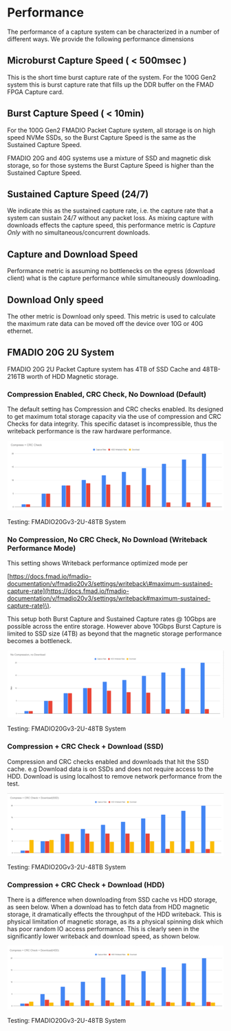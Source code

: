 # Performance

The performance of a capture system can be characterized in a number of different ways. We provide the following performance dimensions

## Microburst Capture Speed \( &lt; 500msec \)

This is the short time burst capture rate of the system. For the 100G Gen2 system this is burst capture rate that fills up the DDR buffer on the FMAD FPGA Capture card.

## Burst Capture Speed \( &lt; 10min\)

For the 100G Gen2 FMADIO Packet Capture system, all storage is on high speed NVMe SSDs, so the Burst Capture Speed is the same as the Sustained Capture Speed.

FMADIO 20G and 40G systems use a mixture of SSD and magnetic disk storage, so for those systems the Burst Capture Speed is higher than the Sustained Capture Speed.

## Sustained Capture Speed \(24/7\)

We indicate this as the sustained capture rate, i.e. the capture rate that a system can sustain 24/7 without any packet loss. As mixing capture with downloads effects the capture speed, this performance metric is _Capture Only_ with no simultaneous/concurrent downloads.

## Capture and Download Speed

Performance metric is assuming no bottlenecks on the egress \(download client\) what is the capture performance while simultaneously downloading.

## Download Only speed

The other metric is Download only speed. This metric is used to calculate the maximum rate data can be moved off the device over 10G or 40G ethernet.

## FMADIO 20G 2U System

FMADIO 20G 2U Packet Capture system has 4TB of SSD Cache and 48TB-216TB worth of HDD Magnetic storage.

### Compression Enabled, CRC Check, No Download \(Default\)

The default setting has Compression and CRC checks enabled. Its designed to get maximum total storage capacity via the use of compression and CRC Checks for data integrity. This specific dataset is incompressible, thus the writeback performance is the raw hardware performance.

![FMADIO20G 2U Default Performance](.gitbook/assets/image%20%2869%29.png)

Testing: FMADIO20Gv3-2U-48TB System

### No Compression, No CRC Check, No Download \(Writeback Performance Mode\)

This setting shows Writeback performance optimized mode per 

[https://docs.fmad.io/fmadio-documentation/v/fmadio20v3/settings/writeback\#maximum-sustained-capture-rate](https://docs.fmad.io/fmadio-documentation/v/fmadio20v3/settings/writeback#maximum-sustained-capture-rate)\). 

This setup both Burst Capture and Sustained Capture rates @ 10Gbps are possible across the entire storage. However above 10Gbps Burst Capture is limited to SSD size \(4TB\) as beyond that the  magnetic storage performance becomes a bottleneck.

![](.gitbook/assets/image%20%2845%29.png)

Testing: FMADIO20Gv3-2U-48TB System

### Compression + CRC Check + Download \(SSD\)

Compression and CRC checks enabled and downloads that hit the SSD cache. e.g Download data is on SSDs and does not require access to the HDD. Download is using localhost to remove network performance from the test.

![FMADIO20 2U Default Performance Capture + Download\(SSD\)](.gitbook/assets/image%20%2854%29.png)



Testing: FMADIO20Gv3-2U-48TB System

### Compression + CRC Check + Download \(HDD\)

There is a difference when downloading from SSD cache vs HDD storage, as seen below. When a download has to fetch data from HDD magnetic storage, it dramatically effects the throughput of the HDD writeback. This is physical limitation of magnetic storage, as its a physical spinning disk which has poor random IO access performance. This is clearly seen in the significantly lower writeback and download speed, as shown below.

![FMADIO20 2U Default Performance Capture + Download\(HDD\)](.gitbook/assets/image%20%2850%29.png)

Testing: FMADIO20Gv3-2U-48TB System

